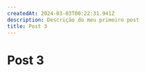 ```yaml
---
createdAt: 2024-03-03T00:22:31.941Z
description: Descrição do meu primeiro post
title: Post 3
---
```


# Post 3
